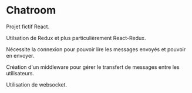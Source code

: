 # Chatroom

Projet fictif React. 

Utilsation de Redux et plus particulièrement React-Redux. 

Nécessite la connexion pour pouvoir lire les messages envoyés et pouvoir en envoyer.

Création d'un middleware pour gérer le transfert de messages entre les utilisateurs. 

Utilisation de websocket.
